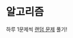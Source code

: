 # 알고리즘

하루 1문제씩 [랜덤 문제](https://solved.ac/search?query=*g5..g1+s%23100..+-%40%24me&page=1&sort=random&direction=asc) 풀기!

